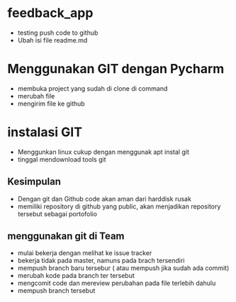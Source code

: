 # feedback_app

- testing push code to github
- Ubah isi file readme.md

# Menggunakan GIT dengan Pycharm
- membuka project yang sudah di clone di command
- merubah file
- mengirim file ke github

# instalasi GIT
- Menggunkan linux cukup dengan menggunak apt instal git
- tinggal mendownload tools git

## Kesimpulan
- Dengan git dan Github code akan aman dari harddisk rusak 
- memiliki repository di github yang public, akan menjadikan repository tersebut sebagai portofolio

## menggunakan git di Team
- mulai bekerja dengan melihat ke issue tracker
- bekerja tidak pada master, namuns pada brach tersendiri
- mempush branch baru tersebur ( atau mempush jika sudah ada commit)
- merubah kode pada branch ter tersebut
- mengcomit code dan mereview perubahan pada file terlebih dahulu
- mempush branch tersebut




